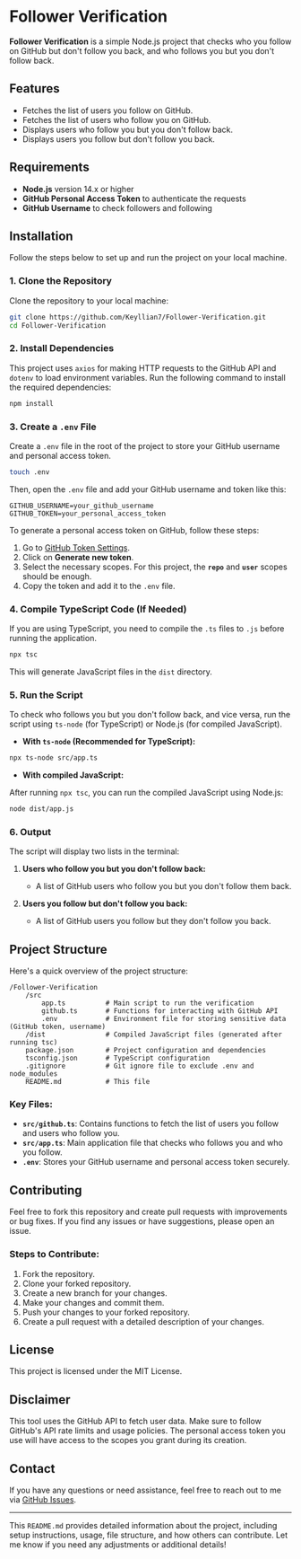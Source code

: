 # Follower Verification

**Follower Verification** is a simple Node.js project that checks who you follow on GitHub but don't follow you back, and who follows you but you don't follow back.

## Features

- Fetches the list of users you follow on GitHub.
- Fetches the list of users who follow you on GitHub.
- Displays users who follow you but you don't follow back.
- Displays users you follow but don't follow you back.

## Requirements

- **Node.js** version 14.x or higher
- **GitHub Personal Access Token** to authenticate the requests
- **GitHub Username** to check followers and following

## Installation

Follow the steps below to set up and run the project on your local machine.

### 1. Clone the Repository

Clone the repository to your local machine:

```bash
git clone https://github.com/Keyllian7/Follower-Verification.git
cd Follower-Verification
```

### 2. Install Dependencies

This project uses `axios` for making HTTP requests to the GitHub API and `dotenv` to load environment variables. Run the following command to install the required dependencies:

```bash
npm install
```

### 3. Create a `.env` File

Create a `.env` file in the root of the project to store your GitHub username and personal access token.

```bash
touch .env
```

Then, open the `.env` file and add your GitHub username and token like this:

```env
GITHUB_USERNAME=your_github_username
GITHUB_TOKEN=your_personal_access_token
```

To generate a personal access token on GitHub, follow these steps:
1. Go to [GitHub Token Settings](https://github.com/settings/tokens).
2. Click on **Generate new token**.
3. Select the necessary scopes. For this project, the **`repo`** and **`user`** scopes should be enough.
4. Copy the token and add it to the `.env` file.

### 4. Compile TypeScript Code (If Needed)

If you are using TypeScript, you need to compile the `.ts` files to `.js` before running the application.

```bash
npx tsc
```

This will generate JavaScript files in the `dist` directory.

### 5. Run the Script

To check who follows you but you don't follow back, and vice versa, run the script using `ts-node` (for TypeScript) or Node.js (for compiled JavaScript).

- **With `ts-node` (Recommended for TypeScript):**

```bash
npx ts-node src/app.ts
```

- **With compiled JavaScript:**

After running `npx tsc`, you can run the compiled JavaScript using Node.js:

```bash
node dist/app.js
```

### 6. Output

The script will display two lists in the terminal:

1. **Users who follow you but you don't follow back:**
   - A list of GitHub users who follow you but you don't follow them back.

2. **Users you follow but don't follow you back:**
   - A list of GitHub users you follow but they don't follow you back.

## Project Structure

Here's a quick overview of the project structure:

```
/Follower-Verification
    /src
        app.ts          # Main script to run the verification
        github.ts       # Functions for interacting with GitHub API
        .env            # Environment file for storing sensitive data (GitHub token, username)
    /dist               # Compiled JavaScript files (generated after running tsc)
    package.json        # Project configuration and dependencies
    tsconfig.json       # TypeScript configuration
    .gitignore          # Git ignore file to exclude .env and node_modules
    README.md           # This file
```

### Key Files:

- **`src/github.ts`**: Contains functions to fetch the list of users you follow and users who follow you.
- **`src/app.ts`**: Main application file that checks who follows you and who you follow.
- **`.env`**: Stores your GitHub username and personal access token securely.

## Contributing

Feel free to fork this repository and create pull requests with improvements or bug fixes. If you find any issues or have suggestions, please open an issue.

### Steps to Contribute:
1. Fork the repository.
2. Clone your forked repository.
3. Create a new branch for your changes.
4. Make your changes and commit them.
5. Push your changes to your forked repository.
6. Create a pull request with a detailed description of your changes.

## License

This project is licensed under the MIT License.

## Disclaimer

This tool uses the GitHub API to fetch user data. Make sure to follow GitHub's API rate limits and usage policies. The personal access token you use will have access to the scopes you grant during its creation.

## Contact

If you have any questions or need assistance, feel free to reach out to me via [GitHub Issues](https://github.com/Keyllian7/Follower-Verification/issues).

---

This `README.md` provides detailed information about the project, including setup instructions, usage, file structure, and how others can contribute. Let me know if you need any adjustments or additional details!
